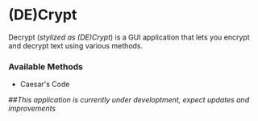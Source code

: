 # (DE)Crypt

Decrypt (*stylized as (DE)Crypt*) is a GUI application that lets you encrypt and decrypt text using various methods.

### **Available Methods** 
* Caesar's Code

##*This application is currently under developtment, expect updates and improvements*
